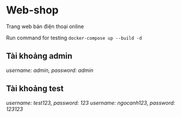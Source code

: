 # Web-shop

Trang web bán điện thoại online

Run command for testing
`docker-compose up --build -d`

## Tài khoảng admin

_username: admin, password: admin_

## Tài khoảng test

_username: test123, password: 123_
_username: ngocanh123, password: 123123_
